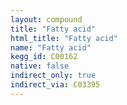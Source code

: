 ```yaml
---
layout: compound
title: "Fatty acid"
html_title: "Fatty acid"
name: "Fatty acid"
kegg_id: C00162
native: false
indirect_only: true
indirect_via: C03395
---
```


